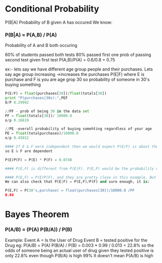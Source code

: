 # Conditional Probability
P(B|A) Probability of B given A has occured
We know:
### P(B|A) = P(A,B) / P(A)
Probability of A and B both occuring

60% of students passed both tests
80% passed first one
prob of passing second test given first test
P(A,B)/P(A) = 0.6/0.8 = 0.75

ex:-
lets say we have different age group people and their purchases. Lets say age group increasing ->increases the purchases
P(E|F) where E is purchase and F is you are age grop 30
so probability of someone in 30's buying something

``` python
P(E/F) = float(purchases[30])/float(totals[30])
print "P(purchases|30s):",PEF
O/P 0.29992

//PF - prob of being 30 in the data set
PF = float(totals[30])/ 10000.0
o/p 0.16619

//PE -overall probability of buying somehting regardless of your age
PE = float(totalpurchases)/10000.0
o/p 0.45012

#### If E & F were independent then we would expect P(E/F) is about the same as P(E). But they aren't as P(E)=0.45 & P(E/F) = 0.3 
so E & F are dependent

P(E)P(F) = P(E) * P(F) = 0.0748

#### P(E,F) is different from P(E|F). P(E,F) would be the probability of both being in your 30's and buying something, out of the total population - not just the population of people in their 30's:

#### P(E,F) = P(E)P(F), and they are pretty close in this example. But because E and F are actually dependent on each other, and the randomness of the data we're working with, it's not quite the same.
We can also check that P(E|F) = P(E,F)/P(F) and sure enough, it is:

P(E,F) = P(30's,purchase) = float(purchases[30])/10000.0 /PF
0.04

```
# Bayes Theorem
### P(A/B) = (P(A) P(B/A)) /  P(B)

Example: 
Event A = Is the User of Drug
Event B = tested positive for the Drug
eg:
P(A/B) = P(A) P(B/A) / P(B) = 0.003 * 0.99 / 0.013 = 22.8%
so the odds of someone being an actual user of drug given they tested positive is only 22.8%
even though P(B/A) is high 99% It doesn't mean P(A/B) is high
